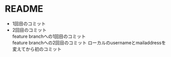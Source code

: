 # README
- 1回目のコミット
- 2回目のコミット  
feature branchへの1回目のコミット  
feature branchへの2回目のコミット
ローカルのusernameとmailaddressを変えてから初のコミット
